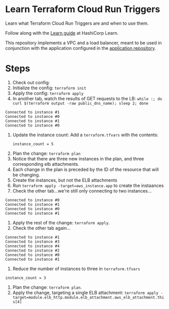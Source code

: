 # Learn Terraform Cloud Run Triggers

Learn what Terraform Cloud Run Triggers are and when to use them.

Follow along with the [Learn guide](https://learn.hashicorp.com/terraform/tfc/tfc_run_triggers) at HashiCorp Learn.

This repository implements a VPC and a load balancer, meant to be used in
conjunction with the application configured in the [application
repository](https://github.com/hashicorp/learn-terraform-run-triggers-application).

# Steps

1. Check out config: 
1. Initialize the config: `terraform init`
1. Apply the config: `terraform apply`
1. In another tab, watch the results of GET requests to the LB: `while :; do curl $(terraform output -raw public_dns_name); sleep 2; done`
  ```
  Connected to instance #1
  Connected to instance #0
  Connected to instance #1
  Connected to instance #0
  ```
1. Update the instance count: Add a `terraform.tfvars` with the contents:
    ```
    instance_count = 5
    ```
1. Plan the change: `terraform plan`
1. Notice that there are three new instances in the plan, and three
   corresponding elb attachments.
1. Each change in the plan is preceded by the ID of the resource that will be
   changing.
1. Create the instances, but not the ELB attachments
1. Run `terraform apply -target=aws_instance.app` to create the instaances
1. Check the other tab...we're still only connecting to two instances...
  ```
  Connected to instance #0
  Connected to instance #1
  Connected to instance #0
  Connected to instance #1
  ```
1. Apply the rest of the change: `terraform apply`.
1. Check the other tab again...
  ```
  Connected to instance #1
  Connected to instance #3
  Connected to instance #4
  Connected to instance #2
  Connected to instance #0
  Connected to instance #1
  ```
1. Reduce the number of instances to three in `terraform.tfvars`
  ```
  instance_count = 3
  ```
1. Plan the change: `terraform plan`.
1. Apply the change, targeting a single ELB attachment: `terraform apply -target=module.elb_http.module.elb_attachment.aws_elb_attachment.this[4]`
